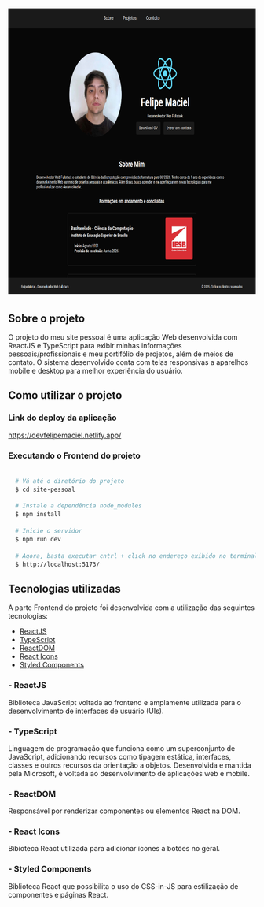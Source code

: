 <h1 align = "center">
  <img src = "./src/assets/site.png" width = "700" height = "580">
</h1>

## Sobre o projeto

O projeto do meu site pessoal é uma aplicação Web desenvolvida com ReactJS e TypeScript para exibir minhas informações pessoais/profissionais e meu portifólio de projetos, além de meios de contato. O sistema desenvolvido conta com telas responsivas a aparelhos mobile e desktop para melhor experiência do usuário.

## Como utilizar o projeto

### Link do deploy da aplicação

https://devfelipemaciel.netlify.app/
 
### Executando o Frontend do projeto

```bash

  # Vá até o diretório do projeto
  $ cd site-pessoal

  # Instale a dependência node_modules
  $ npm install

  # Inicie o servidor 
  $ npm run dev

  # Agora, basta executar cntrl + click no endereço exibido no terminal ou digitar no seu navegador de preferência:
  $ http://localhost:5173/

```

## Tecnologias utilizadas

A parte Frontend do projeto foi desenvolvida com a utilização das seguintes tecnologias:

- [ReactJS](https://react.dev/)
- [TypeScript](https://www.typescriptlang.org/)
- [ReactDOM](https://www.npmjs.com/package/react-dom)
- [React Icons](https://react-icons.github.io/react-icons/)
- [Styled Components](https://styled-components.com/)

### - ReactJS 

Biblioteca JavaScript voltada ao frontend e amplamente utilizada para o desenvolvimento de interfaces de usuário (UIs).

### - TypeScript

Linguagem de programação que funciona como um superconjunto de JavaScript, adicionando recursos como tipagem estática, interfaces, classes e outros recursos da orientação a objetos. Desenvolvida e mantida pela Microsoft, é voltada ao desenvolvimento de aplicações web e mobile.

### - ReactDOM

Responsável por renderizar componentes ou elementos React na DOM.

### - React Icons

Bibioteca React utilizada para adicionar ícones a botões no geral.

### - Styled Components

Biblioteca React que possibilita o uso do CSS-in-JS para estilização de componentes e páginas React.